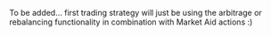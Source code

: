 To be added... first trading strategy will just be using the arbitrage or rebalancing functionality in combination with Market Aid actions :)